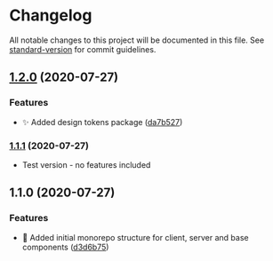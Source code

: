 # Changelog

All notable changes to this project will be documented in this file. See [standard-version](https://github.com/conventional-changelog/standard-version) for commit guidelines.

## [1.2.0](https://github.com/lhew/tbs-games/compare/v1.1.0...v1.2.0) (2020-07-27)

### Features

- :sparkles: Added design tokens package ([da7b527](https://github.com/lhew/tbs-games/commit/da7b5279adbe81a603d2a65c75319b8a9339b05e))

### [1.1.1](https://github.com/lhew/tbs-games/compare/v1.1.0...v1.1.1) (2020-07-27)

- Test version - no features included

## 1.1.0 (2020-07-27)

### Features

- :tada: Added initial monorepo structure for client, server and base components ([d3d6b75](https://github.com/lhew/tbs-games/commit/d3d6b75e9bd19490191c8fcc1a7dfb86b1b8917f))
